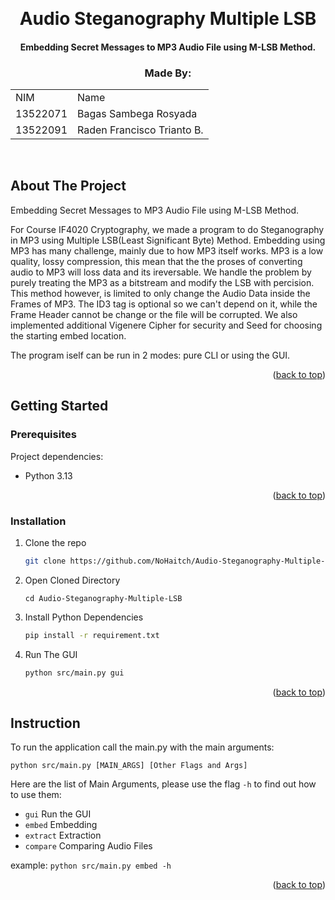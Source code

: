 <!-- Back to Top Link-->

<a name="readme-top"></a>

<br />
<div align="center">
  <h1 align="center">Audio Steganography Multiple LSB</h1>

  <p align="center">
    <h4>Embedding Secret Messages to MP3 Audio File using M-LSB Method.</h4>
  </p>
</div>

<div align="center" id="contributor">
  <strong>
    <h3>Made By:</h3>
    <table align="center">
      <tr>
        <td>NIM</td>
        <td>Name</td>
      </tr>
      <tr>
        <td>13522071</td>
        <td>Bagas Sambega Rosyada

</td>
      </tr>
      <tr>
        <td>13522091</td>
        <td>Raden Francisco Trianto B.</td>
      </tr>
    </table>
  </strong>
  <br>
</div>

## About The Project

Embedding Secret Messages to MP3 Audio File using M-LSB Method.

For Course IF4020 Cryptography, we made a program to do Steganography in MP3 using Multiple LSB(Least Significant Byte) Method. Embedding using MP3 has many challenge, mainly due to how MP3 itself works. MP3 is a low quality, lossy compression, this mean that the the proses of converting audio to MP3 will loss data and its ireversable. We handle the problem by purely treating the MP3 as a bitstream and modify the LSB with percision. This method however, is limited to only change the Audio Data inside the Frames of MP3. The ID3 tag is optional so we can't depend on it, while the Frame Header cannot be change or the file will be corrupted. We also implemented additional Vigenere Cipher for security and Seed for choosing the starting embed location.

The program iself can be run in 2 modes: pure CLI or using the GUI.

<p align="right">(<a href="#readme-top">back to top</a>)</p>

## Getting Started

### Prerequisites

Project dependencies:

- Python 3.13

<p align="right">(<a href="#readme-top">back to top</a>)</p>

### Installation

1. Clone the repo
   ```sh
   git clone https://github.com/NoHaitch/Audio-Steganography-Multiple-LSB
   ```
2. Open Cloned Directory
   ```
   cd Audio-Steganography-Multiple-LSB
   ```
3. Install Python Dependencies
   ```sh
   pip install -r requirement.txt
   ```
4. Run The GUI
   ```sh
   python src/main.py gui
   ```

<p align="right">(<a href="#readme-top">back to top</a>)</p>

## Instruction

To run the application call the main.py with the main arguments:

```
python src/main.py [MAIN_ARGS] [Other Flags and Args]
```

Here are the list of Main Arguments, please use the flag `-h` to find out how to use them:

- `gui` Run the GUI
- `embed` Embedding
- `extract` Extraction
- `compare` Comparing Audio Files

example: `python src/main.py embed -h`

<p align="right">(<a href="#readme-top">back to top</a>)</p>
